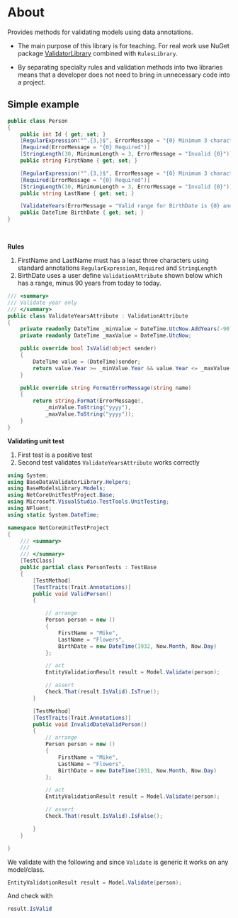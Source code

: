 ﻿# About

Provides methods for validating models using data annotations.

- The main purpose of this library is for teaching. For real work use NuGet package [ValidatorLibrary](https://www.nuget.org/packages/ValidatorLibrary/)  combined with `RulesLibrary`. 

- By separating specialty rules and validation methods into two libraries means that a developer does not need to bring in unnecessary code into a project.

## Simple example

```csharp
public class Person
{
    public int Id { get; set; }
    [RegularExpression("^.{3,}$", ErrorMessage = "{0} Minimum 3 characters required")]
    [Required(ErrorMessage = "{0} Required")]
    [StringLength(30, MinimumLength = 3, ErrorMessage = "Invalid {0}")]
    public string FirstName { get; set; }

    [RegularExpression("^.{3,}$", ErrorMessage = "{0} Minimum 3 characters required")]
    [Required(ErrorMessage = "{0} Required")]
    [StringLength(30, MinimumLength = 3, ErrorMessage = "Invalid {0}")]
    public string LastName { get; set; }

    [ValidateYears(ErrorMessage = "Valid range for BirthDate is {0} and {1}")]
    public DateTime BirthDate { get; set; }
}
```
</br>

**Rules**

1. FirstName and LastName must has a least three characters using standard annotations `RegularExpression`, `Required` and `StringLength`
2. BirthDate uses a user define `ValidationAttribute` shown below which has a range, minus 90 years from today to today.

```csharp
/// <summary>
/// Validate year only
/// </summary>
public class ValidateYearsAttribute : ValidationAttribute
{
    private readonly DateTime _minValue = DateTime.UtcNow.AddYears(-90);
    private readonly DateTime _maxValue = DateTime.UtcNow;

    public override bool IsValid(object sender)
    {
        DateTime value = (DateTime)sender;
        return value.Year >= _minValue.Year && value.Year <= _maxValue.Year;
    }

    public override string FormatErrorMessage(string name)
    {
        return string.Format(ErrorMessage!, 
            _minValue.ToString("yyyy"), 
            _maxValue.ToString("yyyy"));
    }
}
```

**Validating unit test**

1. First test is a positive test
2. Second test validates `ValidateYearsAttribute` works correctly
 

```csharp
using System;
using BaseDataValidatorLibrary.Helpers;
using BaseModelsLibrary.Models;
using NetCoreUnitTestProject.Base;
using Microsoft.VisualStudio.TestTools.UnitTesting;
using NFluent;
using static System.DateTime;

namespace NetCoreUnitTestProject
{
    /// <summary>
    /// 
    /// </summary>
    [TestClass]
    public partial class PersonTests : TestBase
    {
        [TestMethod]
        [TestTraits(Trait.Annotations)]
        public void ValidPerson()
        {

            // arrange
            Person person = new ()
            {
                FirstName = "Mike",
                LastName = "Flowers",
                BirthDate = new DateTime(1932, Now.Month, Now.Day)
            };

            // act
            EntityValidationResult result = Model.Validate(person);

            // assert
            Check.That(result.IsValid).IsTrue();
        }

        [TestMethod]
        [TestTraits(Trait.Annotations)]
        public void InvalidDateValidPerson()
        {
            // arrange
            Person person = new ()
            {
                FirstName = "Mike",
                LastName = "Flowers",
                BirthDate = new DateTime(1931, Now.Month, Now.Day)
            };

            // act
            EntityValidationResult result = Model.Validate(person);

            // assert
            Check.That(result.IsValid).IsFalse();

        }
    }

}
```

We validate with the following and since `Validate` is generic it works on any model/class.

```csharp
EntityValidationResult result = Model.Validate(person);
```

And check with

```csharp
result.IsValid
```






